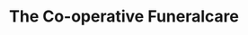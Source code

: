 ---
title: "The Co-operative Funeralcare"
url: /newport/the-co-operative-funeralcare/
shop: funeral directors
---